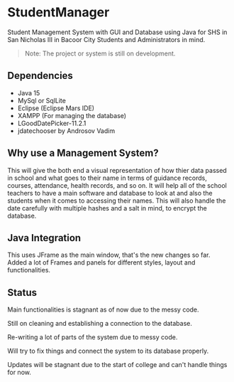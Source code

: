 # StudentManager
Student Management System with GUI and Database using Java for SHS in San Nicholas III in Bacoor City Students and Administrators in mind.

> Note: The project or system is still on development.

## Dependencies
- Java 15
- MySql or SqlLite
- Eclipse (Eclipse Mars IDE)
- XAMPP (For managing the database)
- LGoodDatePicker-11.2.1
- jdatechooser by Androsov Vadim

## Why use a Management System?
This will give the both end a visual representation of how thier data passed in school and what goes to their name in terms of guidance records, courses, attendance, health records, and so on. It will help all of the school teachers to have a main software and database to look at and also the students when it comes to accessing their names. This will also handle the date carefully with multiple hashes and a salt in mind, to encrypt the database.


## Java Integration
This uses JFrame as the main window, that's the new changes so far.
Added a lot of Frames and panels for different styles, layout and functionalities.

## Status
Main functionalities is stagnant as of now due to the messy code.

Still on cleaning and establishing a connection to the database.

Re-writing a lot of parts of the system due to messy code.

Will try to fix things and connect the system to its database properly.

Updates will be stagnant due to the start of college and can't handle things for now.

